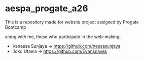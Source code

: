 # aespa_progate_a26
This is a repository made for website project assigned by Progate Bootcamp

along with me, those who participate in the web-making:
- Vanessa Sunjaya -> https://github.com/nessasunjaya
- Joko Utama -> https://github.com/Evansnaves
